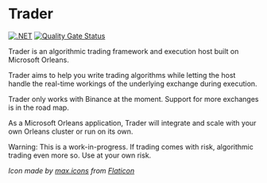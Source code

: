 # Trader

[![.NET](https://github.com/JorgeCandeias/Trader/actions/workflows/msbuild.yml/badge.svg)](https://github.com/JorgeCandeias/Trader/actions/workflows/msbuild.yml)
[![Quality Gate Status](https://sonarcloud.io/api/project_badges/measure?project=JorgeCandeias_Trader&metric=alert_status)](https://sonarcloud.io/dashboard?id=JorgeCandeias_Trader)

Trader is an algorithmic trading framework and execution host built on Microsoft Orleans.

Trader aims to help you write trading algorithms while letting the host handle the real-time workings of the underlying exchange during execution.

Trader only works with Binance at the moment. Support for more exchanges is in the road map.

As a Microsoft Orleans application, Trader will integrate and scale with your own Orleans cluster or run on its own.

Warning: This is a work-in-progress. If trading comes with risk, algorithmic trading even more so. Use at your own risk.

*Icon made by [max.icons](https://www.flaticon.com/authors/maxicons) from [Flaticon](https://www.flaticon.com/)*
